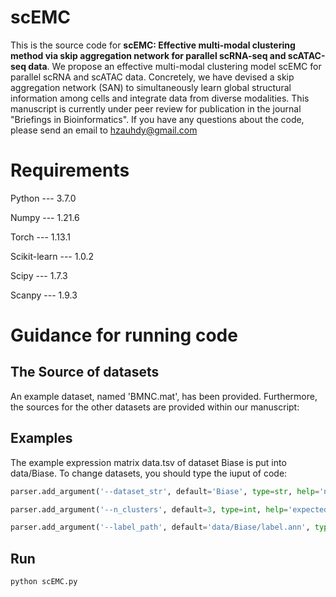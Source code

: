 # scEMC

This is the source code for **scEMC: Effective multi-modal clustering method via skip aggregation network for parallel scRNA-seq and scATAC-seq data**. We propose an effective multi-modal clustering model scEMC for parallel scRNA and scATAC data. Concretely, we have devised a skip aggregation network (SAN) to simultaneously learn global structural information among cells and integrate data from diverse modalities. This manuscript is currently under peer review for publication in the journal "Briefings in Bioinformatics". If you have any questions about the code, please send an email to hzauhdy@gmail.com

# Requirements

Python --- 3.7.0

Numpy --- 1.21.6

Torch --- 1.13.1 

Scikit-learn --- 1.0.2

Scipy --- 1.7.3

Scanpy --- 1.9.3

# Guidance for running code
## The Source of datasets 

An example dataset, named 'BMNC.mat', has been provided. Furthermore, the sources for the other datasets are provided within our manuscript:

## Examples

The example expression matrix data.tsv of dataset Biase is put into data/Biase. To change datasets, you should type the iuput of code:
```python
parser.add_argument('--dataset_str', default='Biase', type=str, help='name of dataset')

parser.add_argument('--n_clusters', default=3, type=int, help='expected number of clusters')

parser.add_argument('--label_path', default='data/Biase/label.ann', type=str, help='true labels')
```
## Run 
```python
python scEMC.py
```


